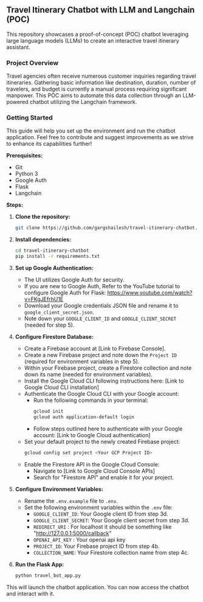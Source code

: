 ## Travel Itinerary Chatbot with LLM and Langchain (POC)

This repository showcases a proof-of-concept (POC) chatbot leveraging large language models (LLMs) to create an interactive travel itinerary assistant. 

### Project Overview

Travel agencies often receive numerous customer inquiries regarding travel itineraries. Gathering basic information like destination, duration, number of travelers, and budget is currently a manual process requiring significant manpower. This POC aims to automate this data collection through an LLM-powered chatbot utilizing the Langchain framework. 

### Getting Started

This guide will help you set up the environment and run the chatbot application. Feel free to contribute and suggest improvements as we strive to enhance its capabilities further!

**Prerequisites:**

* Git
* Python 3
* Google Auth
* Flask
* Langchain

**Steps:**

1. **Clone the repository:**

   ```bash
   git clone https://github.com/gargshailesh/travel-itinerary-chatbot.git
   ```

2. **Install dependencies:**

   ```bash
   cd travel-itinerary-chatbot
   pip install -r requirements.txt
   ```

3. **Set up Google Authentication:**

   * The UI utilizes Google Auth for security.
   * If you are new to Google Auth, Refer to the YouTube tutorial to configure Google Auth for Flask: https://www.youtube.com/watch?v=FKgJEfrhU1E
   * Download your Google credentials JSON file and rename it to `google_client_secret.json`.
   * Note down your `GOOGLE_CLIENT_ID` and `GOOGLE_CLIENT_SECRET` (needed for step 5).

4. **Configure Firestore Database:**

   * Create a Firebase account at [Link to Firebase Console].
   * Create a new Firebase project and note down the `Project ID` (required for environment variables in step 5).
   * Within your Firebase project, create a Firestore collection and note down its name (needed for environment variables).
   * Install the Google Cloud CLI following instructions here: [Link to Google Cloud CLI installation]
   * Authenticate the Google Cloud CLI with your Google account:
      - Run the following commands in your terminal:
         ```bash
         gcloud init
         gcloud auth application-default login
         ```
      - Follow steps outlined here to authenticate with your Google account: [Link to Google Cloud authentication]
   * Set your default project to the newly created Firebase project:
      ```bash
      gcloud config set project <Your GCP Project ID>
      ```
   * Enable the Firestore API in the Google Cloud Console:
      - Navigate to [Link to Google Cloud Console APIs]
      - Search for "Firestore API" and enable it for your project.

5. **Configure Environment Variables:**

   * Rename the `.env.example` file to `.env`.
   * Set the following environment variables within the `.env` file:
      - `GOOGLE_CLIENT_ID`: Your Google client ID from step 3d.
      - `GOOGLE_CLIENT_SECRET`: Your Google client secret from step 3d.
      - `REDIRECT_URI` : For localhost it should be something like "http://127.0.0.1:5000/callback"
      - `OPENAI_API_KEY` : Your openai api key
      - `PROJECT_ID`: Your Firebase project ID from step 4b.
      - `COLLECTION_NAME`: Your Firestore collection name from step 4c.

6. **Run the Flask App:**

   ```bash
   python travel_bot_app.py
   ```

This will launch the chatbot application. You can now access the chatbot and interact with it.
